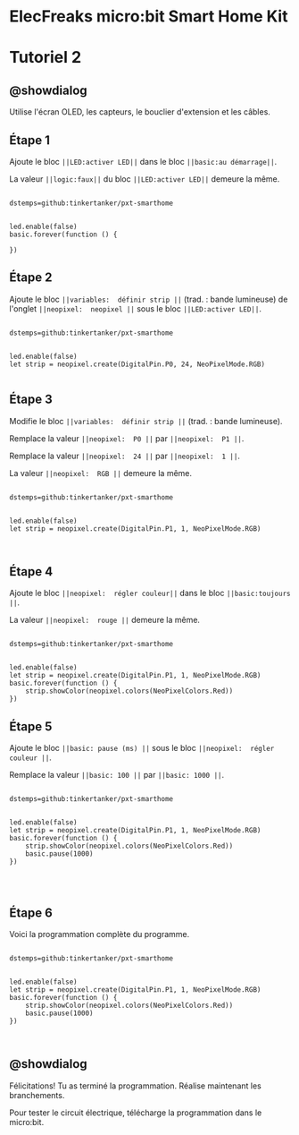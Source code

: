 # ElecFreaks micro:bit Smart Home Kit

# Tutoriel 2

## @showdialog

Utilise l'écran OLED, les capteurs, le bouclier d'extension et les câbles.

## Étape 1

Ajoute le bloc ``||LED:activer LED||`` dans le bloc ``||basic:au démarrage||``.

La valeur ``||logic:faux||`` du bloc ``||LED:activer LED||`` demeure la même.

```package

dstemps=github:tinkertanker/pxt-smarthome

```

```blocks

led.enable(false)
basic.forever(function () {
	
})

```

## Étape 2

Ajoute le bloc ``||variables:  définir strip ||`` (trad. : bande lumineuse) de l'onglet ``||neopixel:  neopixel ||`` sous le bloc ``||LED:activer LED||``.

```package

dstemps=github:tinkertanker/pxt-smarthome

```

```blocks

led.enable(false)
let strip = neopixel.create(DigitalPin.P0, 24, NeoPixelMode.RGB)


```

## Étape 3

Modifie le bloc ``||variables:  définir strip ||`` (trad. : bande lumineuse).

Remplace la valeur ``||neopixel:  P0 ||`` par ``||neopixel:  P1 ||``.

Remplace la valeur ``||neopixel:  24 ||`` par  ``||neopixel:  1 ||``.

La valeur ``||neopixel:  RGB ||`` demeure la même.

```package

dstemps=github:tinkertanker/pxt-smarthome

```

```blocks

led.enable(false)
let strip = neopixel.create(DigitalPin.P1, 1, NeoPixelMode.RGB)



```

## Étape 4

Ajoute le bloc ``||neopixel:  régler couleur||`` dans le bloc ``||basic:toujours ||``.

La valeur ``||neopixel:  rouge ||`` demeure la même.

```package

dstemps=github:tinkertanker/pxt-smarthome

```

```blocks

led.enable(false)
let strip = neopixel.create(DigitalPin.P1, 1, NeoPixelMode.RGB)
basic.forever(function () {
    strip.showColor(neopixel.colors(NeoPixelColors.Red))
})

```

## Étape 5

Ajoute le bloc ``||basic: pause (ms) ||`` sous le bloc ``||neopixel:  régler couleur ||``.

Remplace la valeur ``||basic: 100 ||`` par ``||basic: 1000 ||``.

```package

dstemps=github:tinkertanker/pxt-smarthome

```

```blocks

led.enable(false)
let strip = neopixel.create(DigitalPin.P1, 1, NeoPixelMode.RGB)
basic.forever(function () {
    strip.showColor(neopixel.colors(NeoPixelColors.Red))
    basic.pause(1000)
})




```

## Étape 6

Voici la programmation complète du programme.

```package

dstemps=github:tinkertanker/pxt-smarthome

```

```blocks

led.enable(false)
let strip = neopixel.create(DigitalPin.P1, 1, NeoPixelMode.RGB)
basic.forever(function () {
    strip.showColor(neopixel.colors(NeoPixelColors.Red))
    basic.pause(1000)
})



```

## @showdialog 

Félicitations! Tu as terminé la programmation. Réalise maintenant les branchements.

Pour tester le circuit électrique, télécharge la programmation dans le micro:bit.